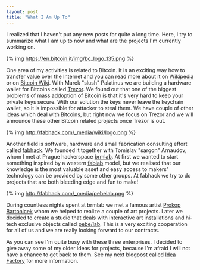 ```yaml
---
layout: post
title: "What I Am Up To"
---
```


I realized that I haven't put any new posts for quite a long time.
Here, I try to summarize what I am up to now and what are the projects
I'm currently working on.

{% img https://en.bitcoin.it/img/bc_logo_135.png %}

One area of my activities is related to Bitcoin. It is an
exciting way how to transfer value over the Internet and
you can read more about it on [Wikipedia](http://en.wikipedia.org/wiki/Bitcoin)
or on [Bitcoin Wiki](https://en.bitcoin.it/).
With Marek "slush" Palatinus we are building a hardware wallet
for Bitcoins called [Trezor](http://trezor.bitcoin.cz/).
We found out that one of the biggest problems of mass addoption
of Bitcoin is that it's very hard to keep your private keys secure.
With our solution the keys never leave the keychain wallet,
so it is impossible for attacker to steal them. We have couple of other
ideas which deal with Bitcoins, but right now we focus on Trezor and we will
announce these other Bitcoin related projects once Trezor is out.

{% img http://fabhack.com/_media/wiki/logo.png %}

Another field is software, hardware and small fabrication
consulting effort called [fabhack](http://fabhack.com/). We founded it together
with Tomislav "sargon" Arnaudov, whom I met at Prague hackerspace
[brmlab](http://brmlab.cz/). At first we wanted to start something inspired by
a western [fablab](http://en.wikipedia.org/wiki/Fablab) model,
but we realised that our knowledge is the most valuable asset and
easy access to makers' technology can be provided by some other groups.
At fabhack we try to do projects that are both bleeding edge and fun to make!

{% img http://fabhack.com/_media/pebelab.png %}

During countless nights spent at brmlab we met a famous artist
[Prokop Bartonicek](http://www.prokopbartonicek.com/)
whom we helped to realize a couple of art projects.
Later we decided to create a studio that deals with interactive art
installations and hi-tech exclusive objects called [pebe/lab](http://pebe.cz/lab/).
This is a very exciting cooperation for all of us and we are really
looking forward to our contracts.

As you can see I'm quite busy with these three enterprises.
I decided to give away some of my older ideas
for projects, because I'm afraid I will not have a chance to get back to them.
See my next blogpost called [Idea Factory](/idea-factory/)
for more information.
